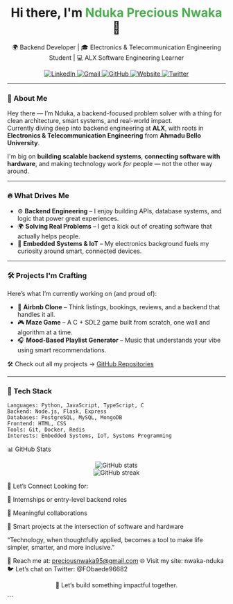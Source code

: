 <h1 align="center">Hi there, I'm <span style="color:#4CAF50">Nduka Precious Nwaka</span> 👋</h1>

<p align="center">
  🌍 Backend Developer | 🎓 Electronics & Telecommunication Engineering Student | 💻 ALX Software Engineering Learner  
</p>

<p align="center">
  <a href="https://www.linkedin.com/in/nduka-nwaka-precious1" target="_blank">
    <img src="https://img.shields.io/badge/LinkedIn-blue?style=flat&logo=linkedin" alt="LinkedIn" />
  </a>
  <a href="mailto:preciousnwaka95@gmail.com">
    <img src="https://img.shields.io/badge/Email-D14836?style=flat&logo=gmail&logoColor=white" alt="Gmail" />
  </a>
  <a href="https://github.com/p-prime1">
    <img src="https://img.shields.io/badge/GitHub-181717?style=flat&logo=github" alt="GitHub" />
  </a>
  <a href="https://sites.google.com/view/nwaka-nduka/home">
    <img src="https://img.shields.io/badge/Website-Visit-lightgrey?style=flat&logo=google-chrome" alt="Website" />
  </a>
  <a href="https://twitter.com/FObaede96682">
    <img src="https://img.shields.io/badge/Twitter-1DA1F2?style=flat&logo=twitter&logoColor=white" alt="Twitter" />
  </a>
</p>

---

### 🚀 About Me

Hey there — I’m Nduka, a backend-focused problem solver with a thing for clean architecture, smart systems, and real-world impact.  
Currently diving deep into backend engineering at **ALX**, with roots in **Electronics & Telecommunication Engineering** from **Ahmadu Bello University**.

I'm big on **building scalable backend systems**, **connecting software with hardware**, and making technology work *for* people — not the other way around.

---

### 🔥 What Drives Me

- ⚙️ **Backend Engineering** – I enjoy building APIs, database systems, and logic that power great experiences.
- 🌍 **Solving Real Problems** – I get a kick out of creating software that actually helps people.
- 🔌 **Embedded Systems & IoT** – My electronics background fuels my curiosity around smart, connected devices.

---

### 🛠️ Projects I'm Crafting

Here’s what I’m currently working on (and proud of):

- 🏡 **Airbnb Clone** – Think listings, bookings, reviews, and a backend that handles it all.
- 🎮 **Maze Game** – A C + SDL2 game built from scratch, one wall and algorithm at a time.
- 🎧 **Mood-Based Playlist Generator** – Music that understands your vibe using smart recommendations.

🛠️ Check out all my projects → [GitHub Repositories](https://github.com/p-prime1?tab=repositories)

---

### 🧰 Tech Stack

```text
Languages: Python, JavaScript, TypeScript, C  
Backend: Node.js, Flask, Express  
Databases: PostgreSQL, MySQL, MongoDB  
Frontend: HTML, CSS  
Tools: Git, Docker, Redis  
Interests: Embedded Systems, IoT, Systems Programming
```

📊 GitHub Stats
<p align="center"> <img src="https://github-readme-stats.vercel.app/api?username=p-prime1&show_icons=true&theme=tokyonight&count_private=true" alt="GitHub stats" /> <br/> <img src="https://github-readme-streak-stats.herokuapp.com/?user=p-prime1&theme=tokyonight" alt="GitHub streak" /> </p>
🤝 Let’s Connect
Looking for:

💼 Internships or entry-level backend roles

🤝 Meaningful collaborations

🧠 Smart projects at the intersection of software and hardware

“Technology, when thoughtfully applied, becomes a tool to make life simpler, smarter, and more inclusive.”

📩 Reach me at: preciousnwaka95@gmail.com
🌐 Visit my site: nwaka-nduka
🐦 Let’s chat on Twitter: @FObaede96682

<p align="center"> 🚀 Let’s build something impactful together. </p> ```
